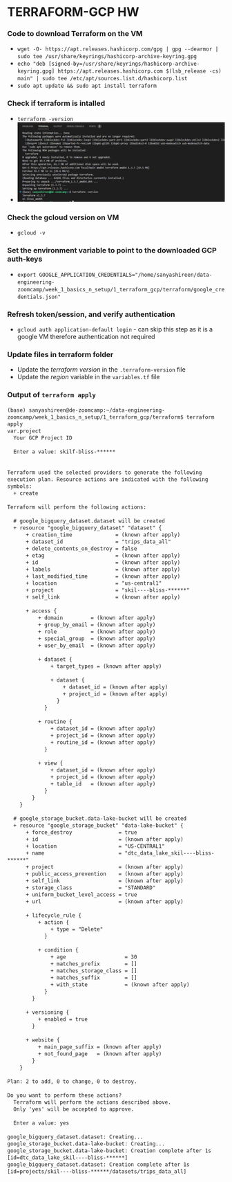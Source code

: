 # TERRAFORM-GCP HW

### Code to download Terraform on the VM
* `wget -O- https://apt.releases.hashicorp.com/gpg | gpg --dearmor | sudo tee /usr/share/keyrings/hashicorp-archive-keyring.gpg`
* `echo "deb [signed-by=/usr/share/keyrings/hashicorp-archive-keyring.gpg] https://apt.releases.hashicorp.com $(lsb_release -cs) main" | sudo tee /etc/apt/sources.list.d/hashicorp.list`
* `sudo apt update && sudo apt install terraform`

### Check if terraform is intalled
* `terraform -version`
* ![Output](images/terraform_installation.JPG) 

### Check the gcloud version on VM
* `gcloud -v`

### Set the environment variable to point to the downloaded GCP auth-keys
* `export GOOGLE_APPLICATION_CREDENTIALS="/home/sanyashireen/data-engineering-zoomcamp/week_1_basics_n_setup/1_terraform_gcp/terraform/google_credentials.json"`
### Refresh token/session, and verify authentication
* `gcloud auth application-default login` - can skip this step as it is a google VM therefore authentication not required

### Update files in terraform folder
* Update the *terraform version* in the `.terraform-version` file
* Update the *region* variable in the `variables.tf` file

### Output of `terraform apply` 

```
(base) sanyashireen@de-zoomcamp:~/data-engineering-zoomcamp/week_1_basics_n_setup/1_terraform_gcp/terraform$ terraform apply
var.project
  Your GCP Project ID

  Enter a value: skilf-bliss-******


Terraform used the selected providers to generate the following execution plan. Resource actions are indicated with the following symbols:
  + create

Terraform will perform the following actions:

  # google_bigquery_dataset.dataset will be created
  + resource "google_bigquery_dataset" "dataset" {
      + creation_time              = (known after apply)
      + dataset_id                 = "trips_data_all"
      + delete_contents_on_destroy = false
      + etag                       = (known after apply)
      + id                         = (known after apply)
      + labels                     = (known after apply)
      + last_modified_time         = (known after apply)
      + location                   = "us-central1"
      + project                    = "skil----bliss-******"
      + self_link                  = (known after apply)

      + access {
          + domain         = (known after apply)
          + group_by_email = (known after apply)
          + role           = (known after apply)
          + special_group  = (known after apply)
          + user_by_email  = (known after apply)

          + dataset {
              + target_types = (known after apply)

              + dataset {
                  + dataset_id = (known after apply)
                  + project_id = (known after apply)
                }
            }

          + routine {
              + dataset_id = (known after apply)
              + project_id = (known after apply)
              + routine_id = (known after apply)
            }

          + view {
              + dataset_id = (known after apply)
              + project_id = (known after apply)
              + table_id   = (known after apply)
            }
        }
    }

  # google_storage_bucket.data-lake-bucket will be created
  + resource "google_storage_bucket" "data-lake-bucket" {
      + force_destroy               = true
      + id                          = (known after apply)
      + location                    = "US-CENTRAL1"
      + name                        = "dtc_data_lake_skil----bliss-******"
      + project                     = (known after apply)
      + public_access_prevention    = (known after apply)
      + self_link                   = (known after apply)
      + storage_class               = "STANDARD"
      + uniform_bucket_level_access = true
      + url                         = (known after apply)

      + lifecycle_rule {
          + action {
              + type = "Delete"
            }

          + condition {
              + age                   = 30
              + matches_prefix        = []
              + matches_storage_class = []
              + matches_suffix        = []
              + with_state            = (known after apply)
            }
        }

      + versioning {
          + enabled = true
        }

      + website {
          + main_page_suffix = (known after apply)
          + not_found_page   = (known after apply)
        }
    }

Plan: 2 to add, 0 to change, 0 to destroy.

Do you want to perform these actions?
  Terraform will perform the actions described above.
  Only 'yes' will be accepted to approve.

  Enter a value: yes

google_bigquery_dataset.dataset: Creating...
google_storage_bucket.data-lake-bucket: Creating...
google_storage_bucket.data-lake-bucket: Creation complete after 1s [id=dtc_data_lake_skil----bliss-******]
google_bigquery_dataset.dataset: Creation complete after 1s [id=projects/skil----bliss-******/datasets/trips_data_all]
```
